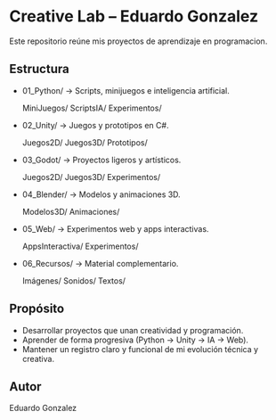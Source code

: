 # Creative Lab – Eduardo Gonzalez

Este repositorio reúne mis proyectos de aprendizaje en programacion. 

## Estructura

- 01_Python/ → Scripts, minijuegos e inteligencia artificial.

  MiniJuegos/
  ScriptsIA/
  Experimentos/

- 02_Unity/ → Juegos y prototipos en C#.

  Juegos2D/
  Juegos3D/
  Prototipos/

- 03_Godot/ → Proyectos ligeros y artísticos.

  Juegos2D/
  Juegos3D/
  Experimentos/

- 04_Blender/ → Modelos y animaciones 3D.

  Modelos3D/
  Animaciones/

- 05_Web/ → Experimentos web y apps interactivas.

  AppsInteractiva/
  Experimentos/

- 06_Recursos/ → Material complementario.

  Imágenes/
  Sonidos/
  Textos/

## Propósito

- Desarrollar proyectos que unan creatividad y programación.  
- Aprender de forma progresiva (Python → Unity → IA → Web).  
- Mantener un registro claro y funcional de mi evolución técnica y creativa.  

## Autor

Eduardo Gonzalez 